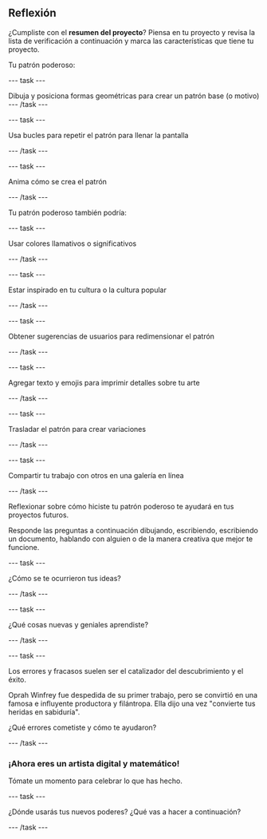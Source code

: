 ## Reflexión

¿Cumpliste con el **resumen del proyecto**? Piensa en tu proyecto y revisa la lista de verificación a continuación y marca las características que tiene tu proyecto.

Tu patrón poderoso:

--- task ---

Dibuja y posiciona formas geométricas para crear un patrón base (o motivo) --- /task ---

--- task ---

Usa bucles para repetir el patrón para llenar la pantalla

--- /task ---

--- task ---

Anima cómo se crea el patrón

--- /task ---

Tu patrón poderoso también podría:

--- task ---

Usar colores llamativos o significativos

--- /task ---

--- task ---

Estar inspirado en tu cultura o la cultura popular

--- /task ---

--- task ---

Obtener sugerencias de usuarios para redimensionar el patrón

--- /task ---

--- task ---

Agregar texto y emojis para imprimir detalles sobre tu arte

--- /task ---

--- task ---

Trasladar el patrón para crear variaciones

--- /task ---


--- task ---

Compartir tu trabajo con otros en una galería en línea

--- /task ---


Reflexionar sobre cómo hiciste tu patrón poderoso te ayudará en tus proyectos futuros.

Responde las preguntas a continuación dibujando, escribiendo, escribiendo un documento, hablando con alguien o de la manera creativa que mejor te funcione.

--- task ---

¿Cómo se te ocurrieron tus ideas?

--- /task ---

--- task ---

¿Qué cosas nuevas y geniales aprendiste?

--- /task ---

--- task ---

Los errores y fracasos suelen ser el catalizador del descubrimiento y el éxito.

Oprah Winfrey fue despedida de su primer trabajo, pero se convirtió en una famosa e influyente productora y filántropa. Ella dijo una vez "convierte tus heridas en sabiduría".

¿Qué errores cometiste y cómo te ayudaron?

--- /task ---

### ¡Ahora eres un artista digital y matemático!

Tómate un momento para celebrar lo que has hecho.

--- task ---

¿Dónde usarás tus nuevos poderes? ¿Qué vas a hacer a continuación?

--- /task ---

